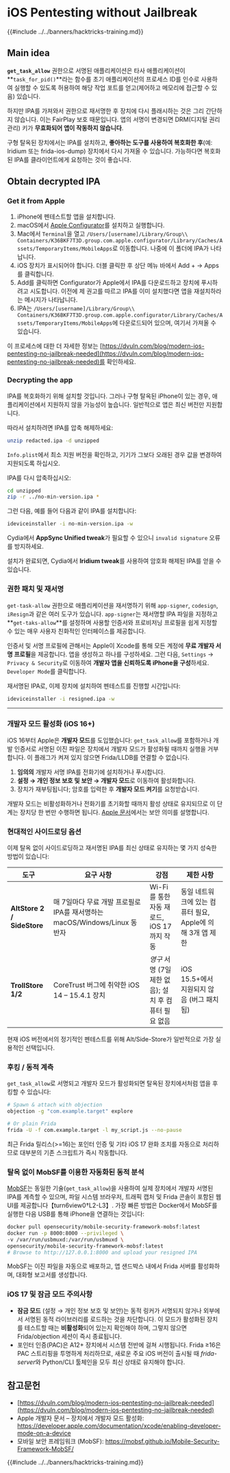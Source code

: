 # iOS Pentesting without Jailbreak

{{#include ../../banners/hacktricks-training.md}}

## Main idea

**`get_task_allow`** 권한으로 서명된 애플리케이션은 타사 애플리케이션이 **`task_for_pid()`**라는 함수를 초기 애플리케이션의 프로세스 ID를 인수로 사용하여 실행할 수 있도록 허용하여 해당 작업 포트를 얻고(제어하고 메모리에 접근할 수 있음) 있습니다.

하지만 IPA를 가져와서 권한으로 재서명한 후 장치에 다시 플래시하는 것은 그리 간단하지 않습니다. 이는 FairPlay 보호 때문입니다. 앱의 서명이 변경되면 DRM(디지털 권리 관리) 키가 **무효화되어 앱이 작동하지 않습니다**.

구형 탈옥된 장치에서는 IPA를 설치하고, **좋아하는 도구를 사용하여 복호화한 후**(예: Iridium 또는 frida-ios-dump) 장치에서 다시 가져올 수 있습니다. 가능하다면 복호화된 IPA를 클라이언트에게 요청하는 것이 좋습니다.


## Obtain decrypted IPA

### Get it from Apple

1. iPhone에 펜테스트할 앱을 설치합니다.
2. macOS에서 [Apple Configurator](https://apps.apple.com/au/app/apple-configurator/id1037126344?mt=12)를 설치하고 실행합니다.
3. Mac에서 `Terminal`을 열고 `/Users/[username]/Library/Group\\ Containers/K36BKF7T3D.group.com.apple.configurator/Library/Caches/Assets/TemporaryItems/MobileApps`로 이동합니다. 나중에 이 폴더에 IPA가 나타납니다.
4. iOS 장치가 표시되어야 합니다. 더블 클릭한 후 상단 메뉴 바에서 Add + → Apps를 클릭합니다.
5. Add를 클릭하면 Configurator가 Apple에서 IPA를 다운로드하고 장치에 푸시하려고 시도합니다. 이전에 제 권고를 따르고 IPA를 이미 설치했다면 앱을 재설치하라는 메시지가 나타납니다.
6. IPA는 `/Users/[username]/Library/Group\\ Containers/K36BKF7T3D.group.com.apple.configurator/Library/Caches/Assets/TemporaryItems/MobileApps`에 다운로드되어 있으며, 여기서 가져올 수 있습니다.

이 프로세스에 대한 더 자세한 정보는 [https://dvuln.com/blog/modern-ios-pentesting-no-jailbreak-needed](https://dvuln.com/blog/modern-ios-pentesting-no-jailbreak-needed)를 확인하세요.


### Decrypting the app

IPA를 복호화하기 위해 설치할 것입니다. 그러나 구형 탈옥된 iPhone이 있는 경우, 애플리케이션에서 지원하지 않을 가능성이 높습니다. 일반적으로 앱은 최신 버전만 지원합니다.

따라서 설치하려면 IPA를 압축 해제하세요:
```bash
unzip redacted.ipa -d unzipped
```
`Info.plist`에서 최소 지원 버전을 확인하고, 기기가 그보다 오래된 경우 값을 변경하여 지원되도록 하십시오.

IPA를 다시 압축하십시오:
```bash
cd unzipped
zip -r ../no-min-version.ipa *
```
그런 다음, 예를 들어 다음과 같이 IPA를 설치합니다:
```bash
ideviceinstaller -i no-min-version.ipa -w
```
Cydia에서 **AppSync Unified tweak**가 필요할 수 있으니 `invalid signature` 오류를 방지하세요.

설치가 완료되면, Cydia에서 **Iridium tweak**를 사용하여 암호화 해제된 IPA를 얻을 수 있습니다.


### 권한 패치 및 재서명

`get-task-allow` 권한으로 애플리케이션을 재서명하기 위해 `app-signer`, `codesign`, `iResign`과 같은 여러 도구가 있습니다. `app-signer`는 재서명할 IPA 파일을 지정하고 **`get-taks-allow`**를 설정하며 사용할 인증서와 프로비저닝 프로필을 쉽게 지정할 수 있는 매우 사용자 친화적인 인터페이스를 제공합니다.

인증서 및 서명 프로필에 관해서는 Apple이 Xcode를 통해 모든 계정에 **무료 개발자 서명 프로필**을 제공합니다. 앱을 생성하고 하나를 구성하세요. 그런 다음, `Settings` → `Privacy & Security`로 이동하여 **개발자 앱을 신뢰하도록 iPhone을 구성**하세요. `Developer Mode`를 클릭합니다.

재서명된 IPA로, 이제 장치에 설치하여 펜테스트를 진행할 시간입니다:
```bash
ideviceinstaller -i resigned.ipa -w
```
---

### 개발자 모드 활성화 (iOS 16+)

iOS 16부터 Apple은 **개발자 모드**를 도입했습니다: `get_task_allow`를 포함하거나 개발 인증서로 서명된 이진 파일은 장치에서 개발자 모드가 활성화될 때까지 실행을 거부합니다. 이 플래그가 켜져 있지 않으면 Frida/LLDB를 연결할 수 없습니다.

1. **임의의** 개발자 서명 IPA를 전화기에 설치하거나 푸시합니다.
2. **설정 → 개인 정보 보호 및 보안 → 개발자 모드**로 이동하여 활성화합니다.
3. 장치가 재부팅됩니다; 암호를 입력한 후 **개발자 모드 켜기**를 요청받습니다.

개발자 모드는 비활성화하거나 전화기를 초기화할 때까지 활성 상태로 유지되므로 이 단계는 장치당 한 번만 수행하면 됩니다. [Apple 문서](https://developer.apple.com/documentation/xcode/enabling-developer-mode-on-a-device)에서는 보안 의미를 설명합니다.

### 현대적인 사이드로딩 옵션

이제 탈옥 없이 사이드로딩하고 재서명된 IPA를 최신 상태로 유지하는 몇 가지 성숙한 방법이 있습니다:

| 도구 | 요구 사항 | 강점 | 제한 사항 |
|------|--------------|-----------|-------------|
| **AltStore 2 / SideStore** | 매 7일마다 무료 개발 프로필로 IPA를 재서명하는 macOS/Windows/Linux 동반자 | Wi-Fi를 통한 자동 재로드, iOS 17까지 작동 | 동일 네트워크에 있는 컴퓨터 필요, Apple에 의해 3개 앱 제한 |
| **TrollStore 1/2** | CoreTrust 버그에 취약한 iOS 14 – 15.4.1 장치 | *영구* 서명 (7일 제한 없음); 설치 후 컴퓨터 필요 없음 | iOS 15.5+에서 지원되지 않음 (버그 패치됨) |

현재 iOS 버전에서의 정기적인 펜테스트를 위해 Alt/Side-Store가 일반적으로 가장 실용적인 선택입니다.

### 후킹 / 동적 계측

`get_task_allow`로 서명되고 개발자 모드가 활성화되면 탈옥된 장치에서처럼 앱을 후킹할 수 있습니다:
```bash
# Spawn & attach with objection
objection -g "com.example.target" explore

# Or plain Frida
frida -U -f com.example.target -l my_script.js --no-pause
```
최근 Frida 릴리스(>=16)는 포인터 인증 및 기타 iOS 17 완화 조치를 자동으로 처리하므로 대부분의 기존 스크립트가 즉시 작동합니다.

### 탈옥 없이 MobSF를 이용한 자동화된 동적 분석

[MobSF](https://mobsf.github.io/Mobile-Security-Framework-MobSF/)는 동일한 기술(`get_task_allow`)을 사용하여 실제 장치에서 개발자 서명된 IPA를 계측할 수 있으며, 파일 시스템 브라우저, 트래픽 캡처 및 Frida 콘솔이 포함된 웹 UI를 제공합니다【turn6view0†L2-L3】. 가장 빠른 방법은 Docker에서 MobSF를 실행한 다음 USB를 통해 iPhone을 연결하는 것입니다:
```bash
docker pull opensecurity/mobile-security-framework-mobsf:latest
docker run -p 8000:8000 --privileged \
-v /var/run/usbmuxd:/var/run/usbmuxd \
opensecurity/mobile-security-framework-mobsf:latest
# Browse to http://127.0.0.1:8000 and upload your resigned IPA
```
MobSF는 이진 파일을 자동으로 배포하고, 앱 샌드박스 내에서 Frida 서버를 활성화하며, 대화형 보고서를 생성합니다.

### iOS 17 및 잠금 모드 주의사항

* **잠금 모드** (설정 → 개인 정보 보호 및 보안)는 동적 링커가 서명되지 않거나 외부에서 서명된 동적 라이브러리를 로드하는 것을 차단합니다. 이 모드가 활성화된 장치를 테스트할 때는 **비활성화**되어 있는지 확인해야 하며, 그렇지 않으면 Frida/objection 세션이 즉시 종료됩니다.
* 포인터 인증(PAC)은 A12+ 장치에서 시스템 전반에 걸쳐 시행됩니다. Frida ≥16은 PAC 스트리핑을 투명하게 처리하므로, 새로운 주요 iOS 버전이 출시될 때 *frida-server*와 Python/CLI 툴체인을 모두 최신 상태로 유지해야 합니다.

## 참고문헌

- [https://dvuln.com/blog/modern-ios-pentesting-no-jailbreak-needed](https://dvuln.com/blog/modern-ios-pentesting-no-jailbreak-needed)
- Apple 개발자 문서 – 장치에서 개발자 모드 활성화: <https://developer.apple.com/documentation/xcode/enabling-developer-mode-on-a-device>
- 모바일 보안 프레임워크 (MobSF): <https://mobsf.github.io/Mobile-Security-Framework-MobSF/>

{{#include ../../banners/hacktricks-training.md}}
